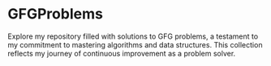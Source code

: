 # GFGProblems
Explore my repository filled with solutions to GFG problems, a testament to my commitment to mastering algorithms and data structures. This collection reflects my journey of continuous improvement as a problem solver.
